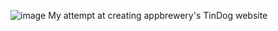 ![image](https://github.com/user-attachments/assets/c23919bd-dc2d-4b32-8ff1-e60c44b823bc)
My attempt at creating appbrewery's TinDog website 
